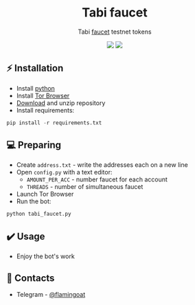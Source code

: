 <h1 align="center">Tabi faucet</h1>

<p align="center">Tabi <a href="https://faucet.testnet.tabichain.com/">faucet</a> testnet tokens</p>
<p align="center">
<img src="https://img.shields.io/badge/python-3670A0?style=for-the-badge&logo=python&logoColor=ffdd54">
<img src="https://img.shields.io/badge/Tor-7D4698?style=for-the-badge&logo=Tor-Browser&logoColor=white">
</p>

## ⚡ Installation
+ Install [python](https://www.google.com/search?client=opera&q=how+install+python)
+ Install [Tor Browser](https://www.torproject.org/download/)
+ [Download](https://sites.northwestern.edu/researchcomputing/resources/downloading-from-github) and unzip repository
+ Install requirements:
```python
pip install -r requirements.txt
```

## 💻 Preparing
+ Create ```address.txt``` - write the addresses each on a new line
+ Open ```config.py``` with a text editor:
  + ```AMOUNT_PER_ACC``` - number faucet for each account
  + ```THREADS``` - number of simultaneous faucet
+ Launch Tor Browser
+ Run the bot:
```python
python tabi_faucet.py
```

## ✔️ Usage
+ Enjoy the bot's work

## 📧 Contacts
+ Telegram - [@flamingoat](https://t.me/flamingoat)
